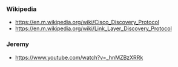 ### Wikipedia
- https://en.m.wikipedia.org/wiki/Cisco_Discovery_Protocol
- https://en.m.wikipedia.org/wiki/Link_Layer_Discovery_Protocol

### Jeremy
- https://www.youtube.com/watch?v=_hnMZBzXRRk
